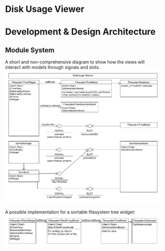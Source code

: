 # Disk Usage Viewer

# Development & Design Architecture

## Module System
A short and non-comprehensive diagram to show how the views will interact with models through signals and slots. 
![FilesystemTreeWidget](https://github.com/bradosia/Disk-Usage-Viewer/blob/master/UML/FilesystemTreeWidget_D20200326.png)

A possible implementation for a sortable filesystem tree widget:
![FilesystemTreeWidget](https://github.com/bradosia/Disk-Usage-Viewer/blob/master/UML/FilesystemTreeWidgetVariant_D20200326.png)